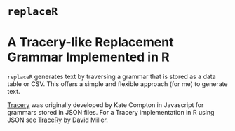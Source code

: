 # `replaceR`
# A Tracery-like Replacement Grammar Implemented in R

`replaceR` generates text by traversing a grammar that is stored as a data table or CSV. This offers a simple and flexible approach (for me) to generate text.

[Tracery](https://www.tracery.io) was originally developed by Kate Compton in Javascript for grammars stored in JSON files. For a Tracery implementation in R using JSON see [TraceRy](https://github.com/dill/traceRy) by David Miller.
